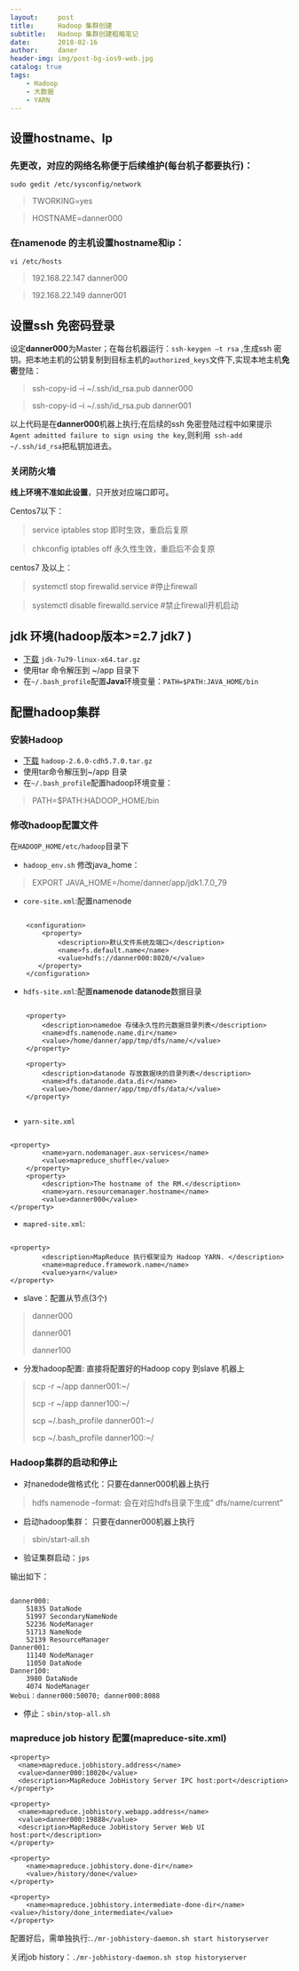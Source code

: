 ```yaml
---
layout:     post
title:      Hadoop 集群创建
subtitle:   Hadoop 集群创建粗略笔记
date:       2018-02-16
author:     daner
header-img: img/post-bg-ios9-web.jpg
catalog: true
tags:
    - Hadoop
    - 大数据
    - YARN
---
```


## 设置hostname、Ip


### 先更改，对应的网络名称便于后续维护(每台机子都要执行)：
`sudo gedit /etc/sysconfig/network`
>TWORKING=yes

>HOSTNAME=danner000


### 在namenode 的主机设置hostname和ip：
`vi /etc/hosts`
>192.168.22.147 danner000	

>192.168.22.149 danner001


## 设置ssh 免密码登录
设定**danner000**为Master；在每台机器运行：`ssh-keygen –t rsa` ,生成ssh 密钥。把本地主机的公钥复制到目标主机的`authorized_keys`文件下,实现本地主机**免密**登陆：
>ssh-copy-id –i ~/.ssh/id_rsa.pub danner000

>ssh-copy-id –i ~/.ssh/id_rsa.pub danner001

以上代码是在**danner000**机器上执行;在后续的ssh 免密登陆过程中如果提示`Agent admitted failure to sign using the key`,则利用` ssh-add   ~/.ssh/id_rsa`把私钥加进去。


### 关闭防火墙
**线上环境不准如此设置**，只开放对应端口即可。

Centos7以下：
>service iptables stop  	即时生效，重启后复原

>chkconfig iptables off 	永久性生效，重启后不会复原

centos7 及以上：
>systemctl stop firewalld.service 	#停止firewall

>systemctl disable firewalld.service #禁止firewall开机启动


## jdk 环境(hadoop版本>=2.7 jdk7 )
- [下载](https://download.oracle.com/otn/java/jdk/7u79-b15/jre-7u79-linux-x64.tar.gz?AuthParam=1550277880_b145349131f84ce54f78a006e0e7240b) `jdk-7u79-linux-x64.tar.gz`
- 使用tar 命令解压到 ~/app 目录下
- 在`~/.bash_profile`配置**Java**环境变量：`PATH=$PATH:JAVA_HOME/bin`



## 配置hadoop集群


### 安装Hadoop
- [下载](http://archive.cloudera.com/cdh5/cdh/5/hadoop-2.6.0-cdh5.7.0.tar.gz) `hadoop-2.6.0-cdh5.7.0.tar.gz`
- 使用tar命令解压到~/app 目录
- 在`~/.bash_profile`配置hadoop环境变量：
>PATH=$PATH:HADOOP_HOME/bin


### 修改hadoop配置文件
在`HADOOP_HOME/etc/hadoop`目录下

- `hadoop_env.sh` 修改java_home：
> EXPORT JAVA_HOME=/home/danner/app/jdk1.7.0_79

- `core-site.xml`:配置namenode

```

	<configuration>
    	<property>
        	<description>默认文件系统及端口</description> 
        	<name>fs.default.name</name>
        	<value>hdfs://danner000:8020/</value>
       </property>
	</configuration>

```

- `hdfs-site.xml`:配置**namenode datanode**数据目录

```

  	<property>
        <description>namedoe 存储永久性的元数据目录列表</description> 
        <name>dfs.namenode.name.dir</name>
        <value>/home/danner/app/tmp/dfs/name/</value>
    </property>

    <property>
        <description>datanode 存放数据块的目录列表</description> 
        <name>dfs.datanode.data.dir</name>
        <value>/home/danner/app/tmp/dfs/data/</value>
	</property>


```

- `yarn-site.xml`

```

<property> 
        <name>yarn.nodemanager.aux-services</name> 
        <value>mapreduce_shuffle</value> 
    </property> 
	<property>  
        <description>The hostname of the RM.</description>  
        <name>yarn.resourcemanager.hostname</name>  
        <value>danner000</value>  
</property>

```

- `mapred-site.xml`:

```

<property> 
        <description>MapReduce 执行框架设为 Hadoop YARN. </description> 
        <name>mapreduce.framework.name</name> 
        <value>yarn</value> 
</property>

```

- slave：配置从节点(3个)
> danner000
>
> danner001
>
> danner100

- 分发hadoop配置: 直接将配置好的Hadoop copy 到slave 机器上
> scp -r ~/app danner001:~/
> 
> scp -r ~/app danner100:~/
> 
> scp  ~/.bash_profile danner001:~/
> 
> scp  ~/.bash_profile danner100:~/






### Hadoop集群的启动和停止
- 对nanedode做格式化：只要在danner000机器上执行
> hdfs namenode –format: 会在对应hdfs目录下生成” dfs/name/current”

- 启动hadoop集群： 只要在danner000机器上执行
> sbin/start-all.sh

- 验证集群启动：`jps`

输出如下：

```

danner000:
	51835 DataNode
	51997 SecondaryNameNode
	52236 NodeManager
	51713 NameNode
	52139 ResourceManager
Danner001:
	11140 NodeManager
	11050 DataNode
Danner100:
	3980 DataNode
	4074 NodeManager
Webui：danner000:50070; danner000:8088

```
- 停止：`sbin/stop-all.sh`


### mapreduce job history 配置(mapreduce-site.xml)
``` 
<property>
  <name>mapreduce.jobhistory.address</name>
  <value>danner000:10020</value>
  <description>MapReduce JobHistory Server IPC host:port</description>
</property>

<property>
  <name>mapreduce.jobhistory.webapp.address</name>
  <value>danner000:19888</value>
  <description>MapReduce JobHistory Server Web UI host:port</description>
</property>

<property>
    <name>mapreduce.jobhistory.done-dir</name>
    <value>/history/done</value>
</property>

<property>
    <name>mapreduce.jobhistory.intermediate-done-dir</name>
<value>/history/done_intermediate</value>
</property>

```

配置好后，需单独执行:`./mr-jobhistory-daemon.sh start historyserver`

关闭job history：`./mr-jobhistory-daemon.sh stop historyserver`




